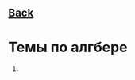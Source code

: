 ## [Back](https://github.com/ifanzilka/Mathematics_KPFU/blob/master/links/algebra.md)


# Темы по алгбере

  1.
